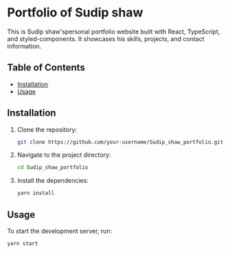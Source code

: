# Portfolio of Sudip shaw
This is Sudip shaw'spersonal portfolio website built with React, TypeScript, and styled-components. It showcases his skills, projects, and contact information.

## Table of Contents

- [Installation](#installation)
- [Usage](#usage)



## Installation

1. Clone the repository:
    ```sh
    git clone https://github.com/your-username/Sudip_shaw_portfolio.git
    ```
2. Navigate to the project directory:
    ```sh
    cd Sudip_shaw_portfolio
    ```
3. Install the dependencies:
    ```sh
    yarn install
    ```

## Usage

To start the development server, run:
```sh
yarn start